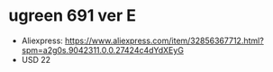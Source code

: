 # ugreen 691 ver E

* Aliexpress: https://www.aliexpress.com/item/32856367712.html?spm=a2g0s.9042311.0.0.27424c4dYdXEyG
* USD 22
